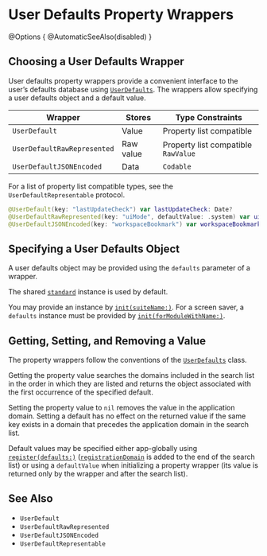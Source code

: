 # User Defaults Property Wrappers

@Options {
	@AutomaticSeeAlso(disabled)
}

## Choosing a User Defaults Wrapper

User defaults property wrappers provide a convenient interface to the user’s defaults database using [`UserDefaults`](https://developer.apple.com/documentation/foundation/userdefaults). The wrappers allow specifying a user defaults object and a default value.

Wrapper | Stores | Type Constraints
--- | --- | ---
`UserDefault` | Value | Property list compatible
`UserDefaultRawRepresented`| Raw value | Property list compatible `RawValue`
`UserDefaultJSONEncoded` | Data | `Codable`

For a list of property list compatible types, see the ``UserDefaultRepresentable`` protocol.

```swift
@UserDefault(key: "lastUpdateCheck") var lastUpdateCheck: Date?
@UserDefaultRawRepresented(key: "uiMode", defaultValue: .system) var uiMode: UIMode?
@UserDefaultJSONEncoded(key: "workspaceBookmark") var workspaceBookmark: URLBookmark?
```

## Specifying a User Defaults Object

A user defaults object may be provided using the `defaults` parameter of a wrapper.

The shared [`standard`](https://developer.apple.com/documentation/foundation/userdefaults/1416603-standard) instance is used by default.

You may provide an instance by [`init(suiteName:)`](https://developer.apple.com/documentation/foundation/userdefaults/1409957-init). For a screen saver, a `defaults` instance must be provided by [`init(forModuleWithName:)`](https://developer.apple.com/documentation/screensaver/screensaverdefaults/init(formodulewithname:)).

## Getting, Setting, and Removing a Value 

The property wrappers follow the conventions of the [`UserDefaults`](https://developer.apple.com/documentation/foundation/userdefaults) class.

Getting the property value searches the domains included in the search list in the order in which they are listed and returns the object associated with the first occurrence of the specified default.

Setting the property value to `nil` removes the value in the application domain. Setting a default has no effect on the returned value if the same key exists in a domain that precedes the application domain in the search list.

Default values may be specified either app-globally using [`register(defaults:)`](https://developer.apple.com/documentation/foundation/userdefaults/1417065-register) ([`registrationDomain`](https://developer.apple.com/documentation/foundation/userdefaults/1415953-registrationdomain) is added to the end of the search list) or using a `defaultValue` when initializing a property wrapper (its value is returned only by the wrapper and after the search list).

## See Also

- ``UserDefault``
- ``UserDefaultRawRepresented``
- ``UserDefaultJSONEncoded``
- ``UserDefaultRepresentable``
